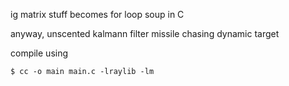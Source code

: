 ig matrix stuff becomes for loop soup in C

anyway, unscented kalmann filter missile chasing dynamic target

compile using
```console
$ cc -o main main.c -lraylib -lm
```
